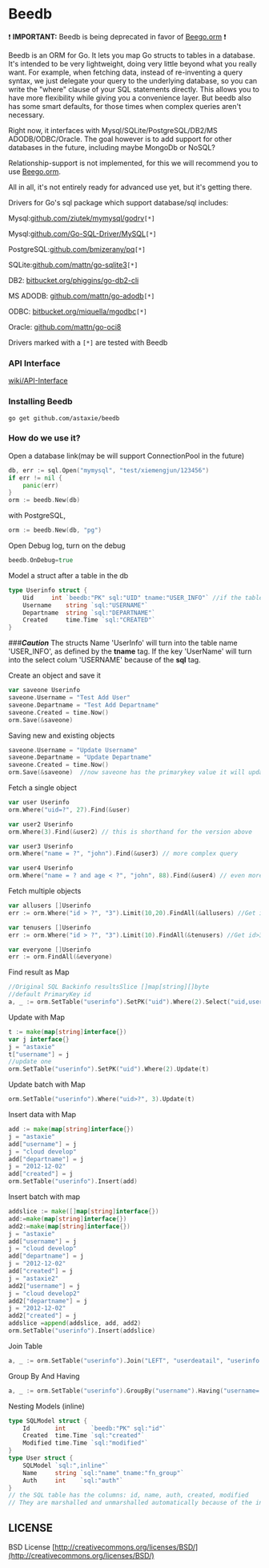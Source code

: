 Beedb
=====

:exclamation: **IMPORTANT:** Beedb is being deprecated in favor of [Beego.orm](https://github.com/astaxie/beego/tree/master/orm) :exclamation:

Beedb is an ORM for Go. It lets you map Go structs to tables in a database. It's intended to be very lightweight, doing very little beyond what you really want. For example, when fetching data, instead of re-inventing a query syntax, we just delegate your query to the underlying database, so you can write the "where" clause of your SQL statements directly. This allows you to have more flexibility while giving you a convenience layer. But beedb also has some smart defaults, for those times when complex queries aren't necessary.

Right now, it interfaces with Mysql/SQLite/PostgreSQL/DB2/MS ADODB/ODBC/Oracle. The goal however is to add support for other databases in the future, including maybe MongoDb or NoSQL?

Relationship-support is not implemented, for this we will recommend you to use [Beego.orm](https://github.com/astaxie/beego/tree/master/orm).

All in all, it's not entirely ready for advanced use yet, but it's getting there.

Drivers for Go's sql package which support database/sql includes:

Mysql:[github.com/ziutek/mymysql/godrv](https://github.com/ziutek/mymysql/godrv)`[*]`

Mysql:[github.com/Go-SQL-Driver/MySQL](https://github.com/Go-SQL-Driver/MySQL)`[*]`

PostgreSQL:[github.com/bmizerany/pq](https://github.com/bmizerany/pq)`[*]`

SQLite:[github.com/mattn/go-sqlite3](https://github.com/mattn/go-sqlite3)`[*]`

DB2: [bitbucket.org/phiggins/go-db2-cli](https://bitbucket.org/phiggins/go-db2-cli)

MS ADODB: [github.com/mattn/go-adodb](https://github.com/mattn/go-adodb)`[*]`

ODBC: [bitbucket.org/miquella/mgodbc](https://bitbucket.org/miquella/mgodbc)`[*]`

Oracle: [github.com/mattn/go-oci8](https://github.com/mattn/go-oci8)

Drivers marked with a `[*]` are tested with Beedb

### API Interface
[wiki/API-Interface](https://github.com/astaxie/beedb/wiki/API-Interface)

### Installing Beedb
    go get github.com/astaxie/beedb

### How do we use it?

Open a database link(may be will support ConnectionPool in the future)

```go
db, err := sql.Open("mymysql", "test/xiemengjun/123456")
if err != nil {
	panic(err)
}
orm := beedb.New(db)
```

with PostgreSQL,

```go
orm := beedb.New(db, "pg")
```

Open Debug log, turn on the debug

```go
beedb.OnDebug=true
```

Model a struct after a table in the db

```go
type Userinfo struct {
	Uid		int	`beedb:"PK" sql:"UID" tname:"USER_INFO"` //if the table's PrimaryKey is not "Id", use this tag
	Username	string `sql:"USERNAME"`
	Departname	string `sql:"DEPARTNAME"`
	Created		time.Time `sql:"CREATED"`
}
```

###***Caution***
The structs Name 'UserInfo' will turn into the table name 'USER_INFO', as defined by the **tname** tag.
If the key 'UserName' will turn into the select colum 'USERNAME' because of the **sql** tag.


Create an object and save it

```go
var saveone Userinfo
saveone.Username = "Test Add User"
saveone.Departname = "Test Add Departname"
saveone.Created = time.Now()
orm.Save(&saveone)
```

Saving new and existing objects

```go
saveone.Username = "Update Username"
saveone.Departname = "Update Departname"
saveone.Created = time.Now()
orm.Save(&saveone)  //now saveone has the primarykey value it will update
```

Fetch a single object

```go
var user Userinfo
orm.Where("uid=?", 27).Find(&user)

var user2 Userinfo
orm.Where(3).Find(&user2) // this is shorthand for the version above

var user3 Userinfo
orm.Where("name = ?", "john").Find(&user3) // more complex query

var user4 Userinfo
orm.Where("name = ? and age < ?", "john", 88).Find(&user4) // even more complex
```

Fetch multiple objects

```go
var allusers []Userinfo
err := orm.Where("id > ?", "3").Limit(10,20).FindAll(&allusers) //Get id>3 limit 10 offset 20

var tenusers []Userinfo
err := orm.Where("id > ?", "3").Limit(10).FindAll(&tenusers) //Get id>3 limit 10  if omit offset the default is 0

var everyone []Userinfo
err := orm.FindAll(&everyone)
```

Find result as Map

```go
//Original SQL Backinfo resultsSlice []map[string][]byte
//default PrimaryKey id
a, _ := orm.SetTable("userinfo").SetPK("uid").Where(2).Select("uid,username").FindMap()
```

Update with Map

```go
t := make(map[string]interface{})
var j interface{}
j = "astaxie"
t["username"] = j
//update one
orm.SetTable("userinfo").SetPK("uid").Where(2).Update(t)
```

Update batch with Map
```go
orm.SetTable("userinfo").Where("uid>?", 3).Update(t)
```

Insert data with Map

```go
add := make(map[string]interface{})
j = "astaxie"
add["username"] = j
j = "cloud develop"
add["departname"] = j
j = "2012-12-02"
add["created"] = j
orm.SetTable("userinfo").Insert(add)
```

Insert batch with map

```go
addslice := make([]map[string]interface{})
add:=make(map[string]interface{})
add2:=make(map[string]interface{})
j = "astaxie"
add["username"] = j
j = "cloud develop"
add["departname"] = j
j = "2012-12-02"
add["created"] = j
j = "astaxie2"
add2["username"] = j
j = "cloud develop2"
add2["departname"] = j
j = "2012-12-02"
add2["created"] = j
addslice =append(addslice, add, add2)
orm.SetTable("userinfo").Insert(addslice)
```

Join Table

```go
a, _ := orm.SetTable("userinfo").Join("LEFT", "userdeatail", "userinfo.uid=userdeatail.uid").Where("userinfo.uid=?", 1).Select("userinfo.uid,userinfo.username,userdeatail.profile").FindMap()
```

Group By And Having

```go
a, _ := orm.SetTable("userinfo").GroupBy("username").Having("username='astaxie'").FindMap()
```

Nesting Models (inline)

```go
type SQLModel struct {
	Id       int       `beedb:"PK" sql:"id"`
	Created  time.Time `sql:"created"`
	Modified time.Time `sql:"modified"`
}
type User struct {
	SQLModel `sql:",inline"`
	Name     string `sql:"name" tname:"fn_group"`
	Auth     int    `sql:"auth"`
}
// the SQL table has the columns: id, name, auth, created, modified
// They are marshalled and unmarshalled automatically because of the inline keyword
```

## LICENSE

 BSD License
 [http://creativecommons.org/licenses/BSD/](http://creativecommons.org/licenses/BSD/)
